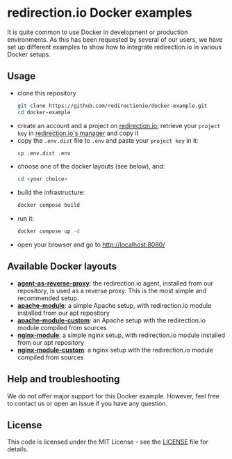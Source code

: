 # redirection.io Docker examples

It is quite common to use Docker in development or production environments. As
this has been requested by several of our users, we have set up different examples
to show how to integrate redirection.io in various Docker setups.

## Usage

 * clone this repository
    ```sh
    git clone https://github.com/redirectionio/docker-example.git
    cd docker-example
    ```
 * create an account and a project on [redirection.io](https://redirection.io), retrieve your `project key` in [redirection.io's manager](https://redirection.io/manager) and copy it
 * copy the `.env.dist` file to `.env` and paste your `project key` in it:
    ```sh
    cp .env.dist .env
    ```
 * choose one of the docker layouts (see below), and:
    ```sh
    cd <your choice>
    ```
 * build the infrastructure:
    ```sh
    docker compose build
    ```
 * run it:
    ```sh
    docker compose up -d
    ```
 * open your browser and go to [http://localhost:8080/](http://localhost:8080/)

## Available Docker layouts

 * [**agent-as-reverse-proxy**](./agent-as-reverse-proxy/README.md): the redirection.io agent, installed from our repository, is used as a reverse proxy. This is the most simple and recommended setup.
 * [**apache-module**](./apache-module/README.md): a simple Apache setup, with redirection.io module installed from our apt repository
 * [**apache-module-custom**](./apache-module-custom/README.md): an Apache setup with the redirection.io module compiled from sources
 * [**nginx-module**](./nginx-module/README.md): a simple nginx setup, with redirection.io module installed from our apt repository
 * [**nginx-module-custom**](./nginx-module-custom/README.md): a nginx setup with the redirection.io module compiled from sources

## Help and troubleshooting

We do not offer major support for this Docker example. However, feel free to
contact us or open an issue if you have any question.

##  License

This code is licensed under the MIT License - see the [LICENSE](./LICENSE.md)
file for details.
